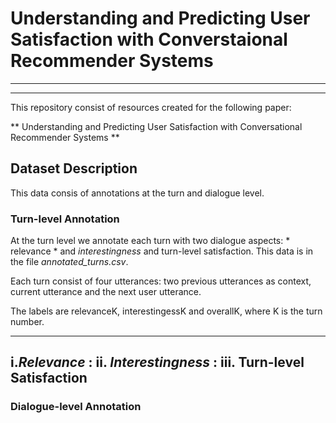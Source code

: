# Understanding and Predicting User Satisfaction with Converstaional Recommender Systems

_____________
_____________

This repository consist of resources created for the following paper:


  ** Understanding and Predicting User Satisfaction with Conversational Recommender Systems **
  

## Dataset Description

This data consis of annotations at the turn and dialogue level.

### Turn-level Annotation

At the turn level we annotate each turn with two dialogue aspects: * relevance * and *interestingness* and turn-level satisfaction. This data is in the file _annotated_turns.csv_.

Each turn consist of four utterances: two previous utterances as context, current utterance and the next user utterance. 

The labels are relevanceK, interestingessK and overallK, where K is the turn number.

---
i.*Relevance* : 
ii. *Interestingness* :
iii. Turn-level Satisfaction
---



### Dialogue-level Annotation
